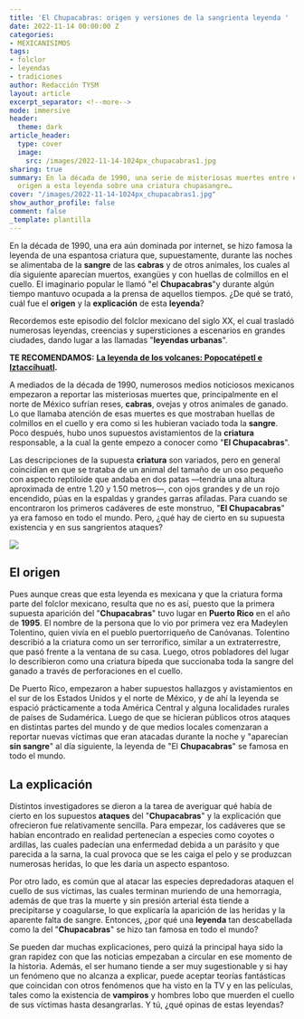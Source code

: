 ```yaml
---
title: 'El Chupacabras: origen y versiones de la sangrienta leyenda '
date: 2022-11-14 00:00:00 Z
categories:
- MEXICANISIMOS
tags:
- folclor
- leyendas
- tradiciones
author: Redacción TYSM
layout: article
excerpt_separator: <!--more-->
mode: immersive
header:
  theme: dark
article_header:
  type: cover
  image:
    src: /images/2022-11-14-1024px_chupacabras1.jpg
sharing: true
summary: En la década de 1990, una serie de misteriosas muertes entre el ganado dio
  origen a esta leyenda sobre una criatura chupasangre…
cover: "/images/2022-11-14-1024px_chupacabras1.jpg"
show_author_profile: false
comment: false
_template: plantilla
---
```







En la década de 1990, una era aún dominada por internet, se hizo famosa la leyenda de una espantosa criatura que, supuestamente, durante las noches se alimentaba de la **sangre** de las **cabras** y de otros animales, los cuales al día siguiente aparecían muertos, exangües y con huellas de colmillos en el cuello. El imaginario popular le llamó "el **Chupacabras**"y durante algún tiempo mantuvo ocupada a la prensa de aquellos tiempos. ¿De qué se trató, cuál fue el **origen** y la **explicación** de esta **leyenda**?

Recordemos este episodio del folclor mexicano del siglo XX, el cual trasladó numerosas leyendas, creencias y supersticiones a escenarios en grandes ciudades, dando lugar a las llamadas "**leyendas urbanas**".

**TE RECOMENDAMOS:** [**La leyenda de los volcanes: Popocatépetl e Iztaccíhuatl**](https://blog.tonoysumariachi.com/mexicanisimos/2022/06/15/leyenda-de-los-volcanes-popocatepetl-e-iztaccihuatl.html)**.**

A mediados de la década de 1990, numerosos medios noticiosos mexicanos empezaron a reportar las misteriosas muertes que, principalmente en el norte de México sufrían reses, **cabras**, ovejas y otros animales de ganado. Lo que llamaba atención de esas muertes es que mostraban huellas de colmillos en el cuello y era como si les hubieran vaciado toda la **sangre**. Poco después, hubo unos supuestos avistamientos de la **criatura** responsable, a la cual la gente empezo a conocer como "**El Chupacabras**".

Las descripciones de la supuesta **criatura** son variados, pero en general coincidían en que se trataba de un animal del tamaño de un oso pequeño con aspecto reptiloide que andaba en dos patas —tendría una altura aproximada de entre 1.20 y 1.50 metros—, con ojos grandes y de un rojo encendido, púas en la espaldas y grandes garras afiladas. Para cuando se encontraron los primeros cadáveres de este monstruo, "**El Chupacabras**" ya era famoso en todo el mundo. Pero, ¿qué hay de cierto en su supuesta existencia y en sus sangrientos ataques?

![](https://upload.wikimedia.org/wikipedia/commons/thumb/4/4a/Chupacabra_B%26W.jpg/999px-Chupacabra_B%26W.jpg)

## El origen

Pues aunque creas que esta leyenda es mexicana y que la criatura forma parte del folclor mexicano, resulta que no es así, puesto que la primera supuesta aparición del "**Chupacabras**" tuvo lugar en **Puerto Rico** en el año de **1995**. El nombre de la persona que lo vio por primera vez era Madeylen Tolentino, quien vivía en el pueblo puertorriqueño de Canóvanas. Tolentino describió a la criatura como un ser terrorífico, similar a un extraterrestre, que pasó frente a la ventana de su casa. Luego, otros pobladores del lugar lo describieron como una criatura bípeda que succionaba toda la sangre del ganado a través de perforaciones en el cuello.

De Puerto Rico, empezaron a haber supuestos hallazgos y avistamientos en el sur de los Estados Unidos y el norte de México, y de ahí la leyenda se espació prácticamente a toda América Central y alguna localidades rurales de países de Sudamérica. Luego de que se hicieran públicos otros ataques en distintas partes del mundo y de que medios locales comenzaran a reportar nuevas víctimas que eran atacadas durante la noche y "aparecían **sin sangre**" al día siguiente, la leyenda de "El **Chupacabras**" se famosa en todo el mundo.

## La explicación

Distintos investigadores se dieron a la tarea de averiguar qué había de cierto en los supuestos **ataques** del "**Chupacabras**" y la explicación que ofrecieron fue relativamente sencilla. Para empezar, los cadáveres que se habían encontrado en realidad pertenecían a especies como coyotes o ardillas, las cuales padecían una enfermedad debida a un parásito y que parecida a la sarna, la cual provoca que se les caiga el pelo y se produzcan numerosas heridas, lo que les daría un aspecto espantoso.

Por otro lado, es común que al atacar las especies depredadoras ataquen el cuello de sus víctimas, las cuales terminan muriendo de una hemorragia, además de que tras la muerte y sin presión arterial ésta tiende a precipitarse y coagularse, lo que explicaría la aparición de las heridas y la aparente falta de sangre. Entonces, ¿por qué una **leyenda** tan descabellada como la del "**Chupacabras**" se hizo tan famosa en todo el mundo?

Se pueden dar muchas explicaciones, pero quizá la principal haya sido la gran rapidez con que las noticias empezaban a circular en ese momento de la historia. Además, el ser humano tiende a ser muy sugestionable y si hay un fenómeno que no alcanza a explicar, puede aceptar teorías fantásticas que coincidan con otros fenómenos que ha visto en la TV y en las películas, tales como la existencia de **vampiros** y hombres lobo que muerden el cuello de sus víctimas hasta desangrarlas. Y tú, ¿qué opinas de estas leyendas?

